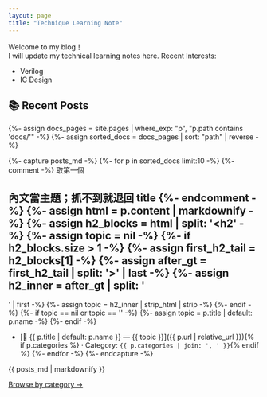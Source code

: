 ```yaml
---
layout: page
title: "Technique Learning Note"
---
```


Welcome to my blog！  
I will update my technical learning notes here.
Recent Interests:
* Verilog 
* IC Design

## 📚 Recent Posts
{%- assign docs_pages = site.pages | where_exp: "p", "p.path contains 'docs/'" -%}
{%- assign sorted_docs = docs_pages | sort: "path" | reverse -%}

{%- capture posts_md -%}
{%- for p in sorted_docs limit:10 -%}
  {%- comment -%} 取第一個 <h2> 內文當主題；抓不到就退回 title {%- endcomment -%}
  {%- assign html = p.content | markdownify -%}
  {%- assign h2_blocks = html | split: '<h2' -%}
  {%- assign topic = nil -%}
  {%- if h2_blocks.size > 1 -%}
    {%- assign first_h2_tail = h2_blocks[1] -%}
    {%- assign after_gt = first_h2_tail | split: '>' | last -%}
    {%- assign h2_inner = after_gt | split: '</h2>' | first -%}
    {%- assign topic = h2_inner | strip_html | strip -%}
  {%- endif -%}
  {%- if topic == nil or topic == '' -%}
    {%- assign topic = p.title | default: p.name -%}
  {%- endif -%}

- [📌 {{ p.title | default: p.name }} — {{ topic }}]({{ p.url | relative_url }}){% if p.categories %} · Category: `{{ p.categories | join: ', ' }}`{% endif %}
{%- endfor -%}
{%- endcapture -%}

{{ posts_md | markdownify }}

<p><a href="{{ '/categories/' | relative_url }}">Browse by category →</a></p>
